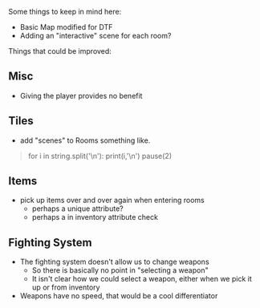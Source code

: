 Some things to keep in mind here:

- Basic Map modified for DTF
- Adding an "interactive" scene for each room?

Things that could be improved:
## Misc
- Giving the player provides no benefit

## Tiles
- add "scenes" to Rooms something like.
>    for i in string.split('\n'):
        print(i,'\n')
        pause(2)


## Items
- pick up items over and over again when entering rooms
    - perhaps a unique attribute?
    - perhaps a in inventory attribute check

## Fighting System
- The fighting system doesn't allow us to change weapons
    - So there is basically no point in "selecting a weapon"
    - It isn't clear how we could select a weapon, either when we pick it up or from inventory
- Weapons have no speed, that would be a cool differentiator    
